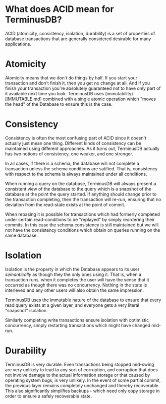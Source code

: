 # What does ACID mean for TerminusDB?

ACID (atomicity, consistency, isolation, durability) is a set of
properties of database transactions that are generally considered
desirable for many applications.

# Atomicity

Atomicity means that we don't do things by half. If you start your
transaction and don't finish it, then you get no change at all. And if
you finish your transaction you're absolutely guaranteed not to have
only part of it available next time you look. TerminusDB uses
(immutability)[IMMUTABLE.md] combined with a single atomic operation
which "moves the head" of the Database to ensure this is the case.

# Consistency

Consistency is often the most confusing part of ACID since it doesn't
actually just mean one thing. Different kinds of consistency can be
maintained using different approaches. As it turns out, TerminusDB
actually has two notions of consistency, one weaker, and one stronger.

In all cases, if there is a schema, the database will not complete a
transaction unless the schema conditions are satified. That is,
consistency with respect to the schema is always maintained under all
conditions.

When running a query on the database, TerminusDB will always present a
consistent view of the database to the query which is a snapshot of
the database at the point the query started. If anything should change
prior to the transaction completing, then the transaction will re-run,
ensuring that no deviation from the read-state exists at the point of
commit.

When rebasing it is possible for transactions which had formerly
completed under certain read-conditions to be "replayed" by simply
reordering their commits. In this case the schema consistency is still
maintained but we will not have the consistency conditions which
obtain on queries running on the same database.

# Isolation

Isolation is the property in which the Database appears to its user
*semantically* as though they the only ones using it. That is, when a
transaction runs, when it completes the user will have the sense that
it occurred as though there was no concurrency. Nothing in the state
is interleved and any other users will also obtain the same impression.

TerminusDB uses the immutable nature of the database to ensure that
every read query exists at a given layer, and everyone gets a very
literal "snapshot" isolation.

Similarly completing write transactions ensure isolation with
optimistic concurrency, simply restarting transactions which might
have changed mid-run.

# Durability

TerminusDB is very durable. Even transactions being stopped mid-swing
are very unlikely to lead to any sort of corruption, and corruption
that does not involve damage to the actual information storage or that
caused by operating system bugs, is very unlikely. In the event of
some partial commit, the previous layer remains completely unchanged
and thereby recoverable. This also significantly simplifies backups -
which need only copy storage in order to ensure a safely recoverable
state.
